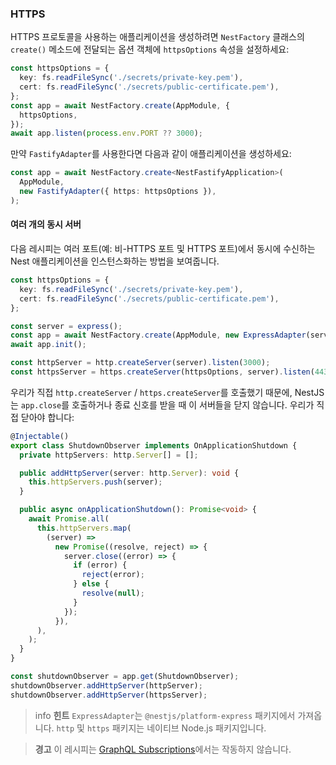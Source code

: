 ### HTTPS

HTTPS 프로토콜을 사용하는 애플리케이션을 생성하려면 `NestFactory` 클래스의 `create()` 메소드에 전달되는 옵션 객체에 `httpsOptions` 속성을 설정하세요:

```typescript
const httpsOptions = {
  key: fs.readFileSync('./secrets/private-key.pem'),
  cert: fs.readFileSync('./secrets/public-certificate.pem'),
};
const app = await NestFactory.create(AppModule, {
  httpsOptions,
});
await app.listen(process.env.PORT ?? 3000);
```

만약 `FastifyAdapter`를 사용한다면 다음과 같이 애플리케이션을 생성하세요:

```typescript
const app = await NestFactory.create<NestFastifyApplication>(
  AppModule,
  new FastifyAdapter({ https: httpsOptions }),
);
```

#### 여러 개의 동시 서버

다음 레시피는 여러 포트(예: 비-HTTPS 포트 및 HTTPS 포트)에서 동시에 수신하는 Nest 애플리케이션을 인스턴스화하는 방법을 보여줍니다.

```typescript
const httpsOptions = {
  key: fs.readFileSync('./secrets/private-key.pem'),
  cert: fs.readFileSync('./secrets/public-certificate.pem'),
};

const server = express();
const app = await NestFactory.create(AppModule, new ExpressAdapter(server));
await app.init();

const httpServer = http.createServer(server).listen(3000);
const httpsServer = https.createServer(httpsOptions, server).listen(443);
```

우리가 직접 `http.createServer` / `https.createServer`를 호출했기 때문에, NestJS는 `app.close`를 호출하거나 종료 신호를 받을 때 이 서버들을 닫지 않습니다. 우리가 직접 닫아야 합니다:

```typescript
@Injectable()
export class ShutdownObserver implements OnApplicationShutdown {
  private httpServers: http.Server[] = [];

  public addHttpServer(server: http.Server): void {
    this.httpServers.push(server);
  }

  public async onApplicationShutdown(): Promise<void> {
    await Promise.all(
      this.httpServers.map(
        (server) =>
          new Promise((resolve, reject) => {
            server.close((error) => {
              if (error) {
                reject(error);
              } else {
                resolve(null);
              }
            });
          }),
      ),
    );
  }
}

const shutdownObserver = app.get(ShutdownObserver);
shutdownObserver.addHttpServer(httpServer);
shutdownObserver.addHttpServer(httpsServer);
```

> info **힌트** `ExpressAdapter`는 `@nestjs/platform-express` 패키지에서 가져옵니다. `http` 및 `https` 패키지는 네이티브 Node.js 패키지입니다.

> **경고** 이 레시피는 [GraphQL Subscriptions](/graphql/subscriptions)에서는 작동하지 않습니다.